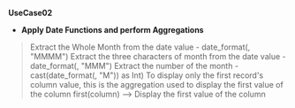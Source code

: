 **UseCase02**
- **Apply Date Functions and perform Aggregations**
> Extract the Whole Month from the date value - date_format(<date>, "MMMM")
> Extract the three characters of month from the date value - date_format(<date>, "MMM")
> Extract the number of the month - cast(date_format(<date>, "M")) as Int)
> To display only the first record's column value, this is the aggregation used to display the first value of the column
> first(column) --> Display the first value of the column
